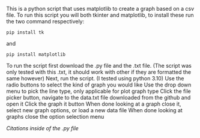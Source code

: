 This is a python script that uses matplotlib to create a graph based on a csv file.
To run this script you will both tkinter and matplotlib, to install these run the two command respectively:
```
pip install tk
```
and
```
pip install matplotlib
```

To run the script first download the .py file and the .txt file. (The script was only tested with this .txt, it should work with other if they are formatted the same however)
Next, run the script. (I tested using python 3.10)
Use the radio buttons to select the kind of graph you would like
Use the drop down menu to pick the line type, only applicable for plot graph type
Click the file picker button, navigate to the data.txt file downloaded from the github and open it
Click the graph it button
When done looking at a graph close it, select new graph options, or load a new data file
When done looking at graphs close the option selection menu 

*Citations inside of the .py file*
